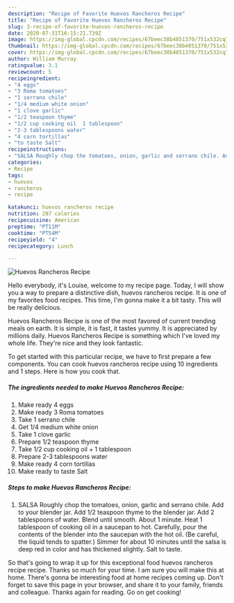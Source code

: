 ```yaml
---
description: "Recipe of Favorite Huevos Rancheros Recipe"
title: "Recipe of Favorite Huevos Rancheros Recipe"
slug: 3-recipe-of-favorite-huevos-rancheros-recipe
date: 2020-07-31T16:15:21.739Z
image: https://img-global.cpcdn.com/recipes/67beec38b4851370/751x532cq70/huevos-rancheros-recipe-recipe-main-photo.jpg
thumbnail: https://img-global.cpcdn.com/recipes/67beec38b4851370/751x532cq70/huevos-rancheros-recipe-recipe-main-photo.jpg
cover: https://img-global.cpcdn.com/recipes/67beec38b4851370/751x532cq70/huevos-rancheros-recipe-recipe-main-photo.jpg
author: William Murray
ratingvalue: 3.1
reviewcount: 5
recipeingredient:
- "4 eggs"
- "3 Roma tomatoes"
- "1 serrano chile"
- "1/4 medium white onion"
- "1 clove garlic"
- "1/2 teaspoon thyme"
- "1/2 cup cooking oil  1 tablespoon"
- "2-3 tablespoons water"
- "4 corn tortillas"
- "to taste Salt"
recipeinstructions:
- "SALSA Roughly chop the tomatoes, onion, garlic and serrano chile. Add to your blender jar. Add 1/2 teaspoon thyme to the blender jar. Add 2 tablespoons of water. Blend until smooth. About 1 minute. Heat 1 tablespoon of cooking oil in a saucepan to hot. Carefully, pour the contents of the blender into the saucepan with the hot oil. (Be careful, the liquid tends to spatter.) Simmer for about 10 minutes until the salsa is deep red in color and has thickened slightly. Salt to taste."
categories:
- Recipe
tags:
- huevos
- rancheros
- recipe

katakunci: huevos rancheros recipe 
nutrition: 287 calories
recipecuisine: American
preptime: "PT11M"
cooktime: "PT54M"
recipeyield: "4"
recipecategory: Lunch

---
```



![Huevos Rancheros Recipe](https://img-global.cpcdn.com/recipes/67beec38b4851370/751x532cq70/huevos-rancheros-recipe-recipe-main-photo.jpg)

Hello everybody, it's Louise, welcome to my recipe page. Today, I will show you a way to prepare a distinctive dish, huevos rancheros recipe. It is one of my favorites food recipes. This time, I'm gonna make it a bit tasty. This will be really delicious.



Huevos Rancheros Recipe is one of the most favored of current trending meals on earth. It is simple, it is fast, it tastes yummy. It is appreciated by millions daily. Huevos Rancheros Recipe is something which I've loved my whole life. They're nice and they look fantastic.


To get started with this particular recipe, we have to first prepare a few components. You can cook huevos rancheros recipe using 10 ingredients and 1 steps. Here is how you cook that.

<!--inarticleads1-->

##### The ingredients needed to make Huevos Rancheros Recipe:

1. Make ready 4 eggs
1. Make ready 3 Roma tomatoes
1. Take 1 serrano chile
1. Get 1/4 medium white onion
1. Take 1 clove garlic
1. Prepare 1/2 teaspoon thyme
1. Take 1/2 cup cooking oil + 1 tablespoon
1. Prepare 2-3 tablespoons water
1. Make ready 4 corn tortillas
1. Make ready to taste Salt




<!--inarticleads2-->

##### Steps to make Huevos Rancheros Recipe:

1. SALSA Roughly chop the tomatoes, onion, garlic and serrano chile. Add to your blender jar. Add 1/2 teaspoon thyme to the blender jar. Add 2 tablespoons of water. Blend until smooth. About 1 minute. Heat 1 tablespoon of cooking oil in a saucepan to hot. Carefully, pour the contents of the blender into the saucepan with the hot oil. (Be careful, the liquid tends to spatter.) Simmer for about 10 minutes until the salsa is deep red in color and has thickened slightly. Salt to taste.




So that's going to wrap it up for this exceptional food huevos rancheros recipe recipe. Thanks so much for your time. I am sure you will make this at home. There's gonna be interesting food at home recipes coming up. Don't forget to save this page in your browser, and share it to your family, friends and colleague. Thanks again for reading. Go on get cooking!
